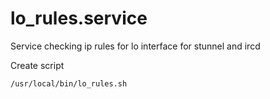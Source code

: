 # lo_rules.service
Service checking ip rules for lo interface for stunnel and ircd

Create script
```
/usr/local/bin/lo_rules.sh
```
